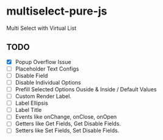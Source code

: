 # multiselect-pure-js

Multi Select with Virtual List

## TODO

- [x] Popup Overflow Issue
- [ ] Placeholder Text Configs
- [ ] Disable Field
- [ ] Disable Individual Options
- [ ] Prefill Selected Options Ouside & Inside / Default Values
- [ ] Custom Render Label.
- [ ] Label Ellipsis
- [ ] Label Title
- [ ] Events like onChange, onClose, onOpen
- [ ] Getters like Get Fields, Get Disable Fields.
- [ ] Setters like Set Fields, Set Disable Fields.
